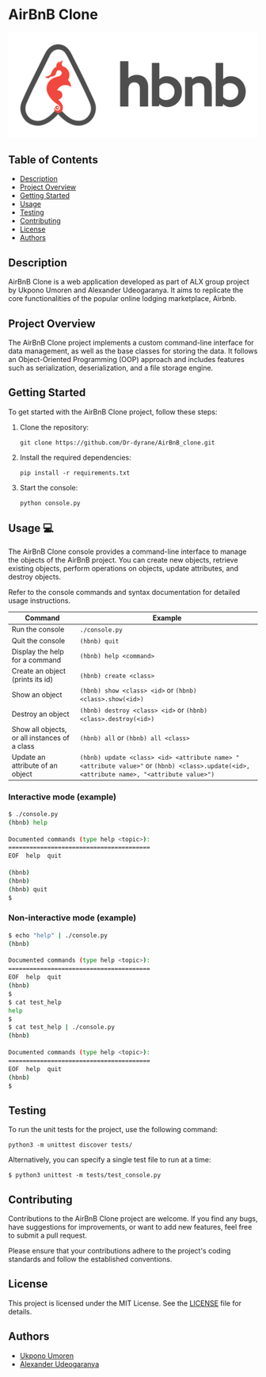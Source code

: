 # AirBnB Clone

<p align="center">
  <img src="./assets/hbnb.png" alt="HolbertonBnB logo">
</p>

## Table of Contents

- [Description](#description)
- [Project Overview](#project-overview)
- [Getting Started](#getting-started)
- [Usage](#usage)
- [Testing](#testing)
- [Contributing](#contributing)
- [License](#license)
- [Authors](#authors)

## Description

AirBnB Clone is a web application developed as part of ALX group project by Ukpono Umoren and Alexander Udeogaranya. It aims to replicate the core functionalities of the popular online lodging marketplace, Airbnb.

## Project Overview

The AirBnB Clone project implements a custom command-line interface for data management, as well as the base classes for storing the data. It follows an Object-Oriented Programming (OOP) approach and includes features such as serialization, deserialization, and a file storage engine.

## Getting Started

To get started with the AirBnB Clone project, follow these steps:

1. Clone the repository:

   ```
   git clone https://github.com/Dr-dyrane/AirBnB_clone.git
   ```

2. Install the required dependencies:

   ```
   pip install -r requirements.txt
   ```

3. Start the console:

   ```
   python console.py
   ```

## Usage 💻

The AirBnB Clone console provides a command-line interface to manage the objects of the AirBnB project. You can create new objects, retrieve existing objects, perform operations on objects, update attributes, and destroy objects.

Refer to the console commands and syntax documentation for detailed usage instructions.

| Command                                       | Example                                                                                                                                   |
| --------------------------------------------- | ----------------------------------------------------------------------------------------------------------------------------------------- |
| Run the console                               | `./console.py`                                                                                                                            |
| Quit the console                              | `(hbnb) quit`                                                                                                                             |
| Display the help for a command                | `(hbnb) help <command>`                                                                                                                   |
| Create an object (prints its id)              | `(hbnb) create <class>`                                                                                                                   |
| Show an object                                | `(hbnb) show <class> <id>` or `(hbnb) <class>.show(<id>)`                                                                                 |
| Destroy an object                             | `(hbnb) destroy <class> <id>` or `(hbnb) <class>.destroy(<id>)`                                                                           |
| Show all objects, or all instances of a class | `(hbnb) all` or `(hbnb) all <class>`                                                                                                      |
| Update an attribute of an object              | `(hbnb) update <class> <id> <attribute name> "<attribute value>"` or `(hbnb) <class>.update(<id>, <attribute name>, "<attribute value>")` |

### Interactive mode (example)

```bash
$ ./console.py
(hbnb) help

Documented commands (type help <topic>):
========================================
EOF  help  quit

(hbnb)
(hbnb)
(hbnb) quit
$
```

### Non-interactive mode (example)

```bash
$ echo "help" | ./console.py
(hbnb)

Documented commands (type help <topic>):
========================================
EOF  help  quit
(hbnb)
$
$ cat test_help
help
$
$ cat test_help | ./console.py
(hbnb)

Documented commands (type help <topic>):
========================================
EOF  help  quit
(hbnb)
$
```

## Testing

To run the unit tests for the project, use the following command:

```
python3 -m unittest discover tests/
```

Alternatively, you can specify a single test file to run at a time:

```
$ python3 unittest -m tests/test_console.py
```

## Contributing

Contributions to the AirBnB Clone project are welcome. If you find any bugs, have suggestions for improvements, or want to add new features, feel free to submit a pull request.

Please ensure that your contributions adhere to the project's coding standards and follow the established conventions.

## License

This project is licensed under the MIT License. See the [LICENSE](LICENSE) file for details.

## Authors

- [Ukpono Umoren](https://github.com/Ukeremi)
- [Alexander Udeogaranya](https://github.com/Dr-dyrane)
